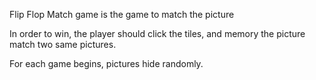 Flip Flop Match game is the game to match the picture

In order to win, the player should click the tiles, and memory the picture match two same pictures.

For each game begins, pictures hide randomly.
